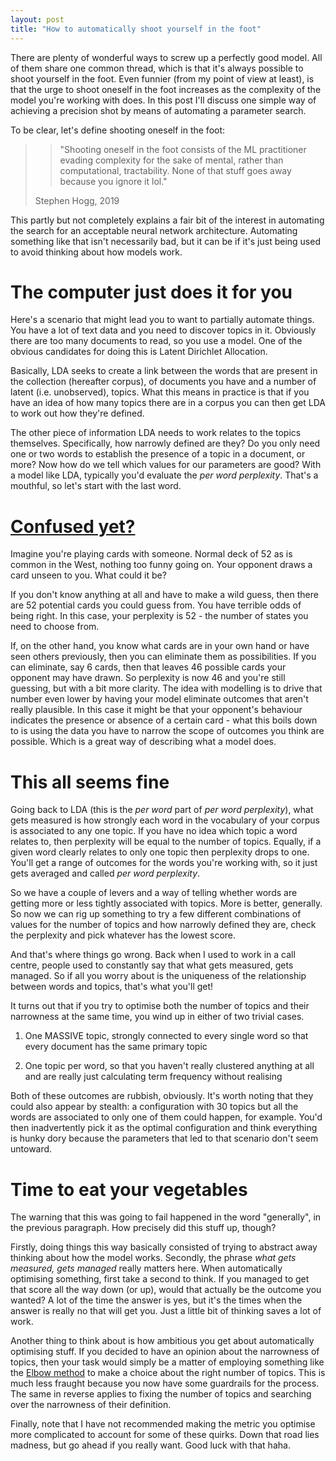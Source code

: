 ```yaml
---
layout: post
title: "How to automatically shoot yourself in the foot"
---
```


There are plenty of wonderful ways to screw up a perfectly good model. All of them share one common thread, which is that it's always possible to shoot yourself in the foot. Even funnier (from my point of view at least), is that the urge to shoot oneself in the foot increases as the complexity of the model you're working with does. In this post I'll discuss one simple way of achieving a precision shot by means of automating a parameter search.

To be clear, let's define shooting oneself in the foot:

> > "Shooting oneself in the foot consists of the ML practitioner evading complexity for the sake of mental, rather than computational, tractability. None of that stuff goes away because you ignore it lol." 
> 
> Stephen Hogg, 2019

This partly but not completely explains a fair bit of the interest in automating the search for an acceptable neural network architecture. Automating something like that isn't necessarily bad, but it can be if it's just being used to avoid thinking about how models work.

# The computer just does it for you

Here's a scenario that might lead you to want to partially automate things. You have a lot of text data and you need to discover topics in it. Obviously there are too many documents to read, so you use a model. One of the obvious candidates for doing this is Latent Dirichlet Allocation. 

Basically, LDA seeks to create a link between the words that are present in the collection (hereafter corpus), of documents you have and a number of latent (i.e. unobserved), topics. What this means in practice is that if you have an idea of how many topics there are in a corpus you can then get LDA to work out how they're defined.

The other piece of information LDA needs to work relates to the topics themselves. Specifically, how narrowly defined are they? Do you only need one or two words to establish the presence of a topic in a document, or more? Now how do we tell which values for our parameters are good? With a model like LDA, typically you'd evaluate the _per word perplexity_. That's a mouthful, so let's start with the last word.

# [Confused yet?](#confused-yet)

Imagine you're playing cards with someone. Normal deck of 52 as is common in the West, nothing too funny going on. Your opponent draws a card unseen to you. What could it be?

If you don't know anything at all and have to make a wild guess, then there are 52 potential cards you could guess from. You have terrible odds of being right. In this case, your perplexity is 52 - the number of states you need to choose from.

If, on the other hand, you know what cards are in your own hand or have seen others previously, then you can eliminate them as possibilities. If you can eliminate, say 6 cards, then that leaves 46 possible cards your opponent may have drawn. So perplexity is now 46 and you're still guessing, but with a bit more clarity. The idea with modelling is to drive that number even lower by having your model eliminate outcomes that aren't really plausible. In this case it might be that your opponent's behaviour indicates the presence or absence of a certain card - what this boils down to is using the data you have to narrow the scope of outcomes you think are possible. Which is a great way of describing what a model does.

# This all seems fine

Going back to LDA (this is the _per word_ part of _per word perplexity_), what gets measured is how strongly each word in the vocabulary of your corpus is associated to any one topic. If you have no idea which topic a word relates to, then perplexity will be equal to the number of topics. Equally, if a given word clearly relates to only one topic then perplexity drops to one. You'll get a range of outcomes for the words you're working with, so it just gets averaged and called _per word perplexity_.

So we have a couple of levers and a way of telling whether words are getting more or less tightly associated with topics. More is better, generally. So now we can rig up something to try a few different combinations of values for the number of topics and how narrowly defined they are, check the perplexity and pick whatever has the lowest score.

And that's where things go wrong. Back when I used to work in a call centre, people used to constantly say that what gets measured, gets managed. So if all you worry about is the uniqueness of the relationship between words and topics, that's what you'll get!

It turns out that if you try to optimise both the number of topics and their narrowness at the same time, you wind up in either of two trivial cases.

1) One MASSIVE topic, strongly connected to every single word so that every document has the same primary topic

2) One topic per word, so that you haven't really clustered anything at all and are really just calculating term frequency without realising

Both of these outcomes are rubbish, obviously. It's worth noting that they could also appear by stealth: a configuration with 30 topics but all the words are associated to only one of them could happen, for example. You'd then inadvertently pick it as the optimal configuration and think everything is hunky dory because the parameters that led to that scenario don't seem untoward.

# Time to eat your vegetables

The warning that this was going to fail happened in the word "generally", in the previous paragraph. How precisely did this stuff up, though?

Firstly, doing things this way basically consisted of trying to abstract away thinking about how the model works. Secondly, the phrase _what gets measured, gets managed_ really matters here. When automatically optimising something, first take a second to think. If you managed to get that score all the way down (or up), would that actually be the outcome you wanted? A lot of the time the answer is yes, but it's the times when the answer is really no that will get you. Just a little bit of thinking saves a lot of work.

Another thing to think about is how ambitious you get about automatically optimising stuff. If you decided to have an opinion about the narrowness of topics, then your task would simply be a matter of employing something like the [Elbow method](https://en.wikipedia.org/wiki/Elbow_method_(clustering)) to make a choice about the right number of topics. This is much less fraught because you now have some guardrails for the process. The same in reverse applies to fixing the number of topics and searching over the narrowness of their definition.

Finally, note that I have not recommended making the metric you optimise more complicated to account for some of these quirks. Down that road lies madness, but go ahead if you really want. Good luck with that haha.
